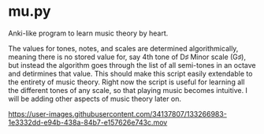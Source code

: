 # mu.py
Anki-like program to learn music theory by heart.

The values for tones, notes, and scales are determined algorithmically, meaning there is no stored value for, say 4th tone of D♯ Minor scale (G♯), but instead the algorithm goes through the list of all semi-tones in an octave and detirmines that value. This should make this script easily extendable to the entirety of music theory.
Right now the script is useful for learning all the different tones of any scale, so that playing music becomes intuitive. I will be adding other aspects of music theory later on.

https://user-images.githubusercontent.com/34137807/133266983-1e3332dd-e94b-438a-84b7-e157626e743c.mov

